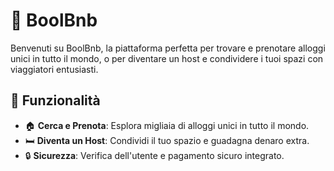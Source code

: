 # 🎉 BoolBnb


Benvenuti su BoolBnb, la piattaforma perfetta per trovare e prenotare alloggi unici in tutto il mondo, o per diventare un host e condividere i tuoi spazi con viaggiatori entusiasti.



## 🌟 Funzionalità

- 🏠 **Cerca e Prenota**: Esplora migliaia di alloggi unici in tutto il mondo.
- 🛏️ **Diventa un Host**: Condividi il tuo spazio e guadagna denaro extra.
- 🔒 **Sicurezza**: Verifica dell'utente e pagamento sicuro integrato.

